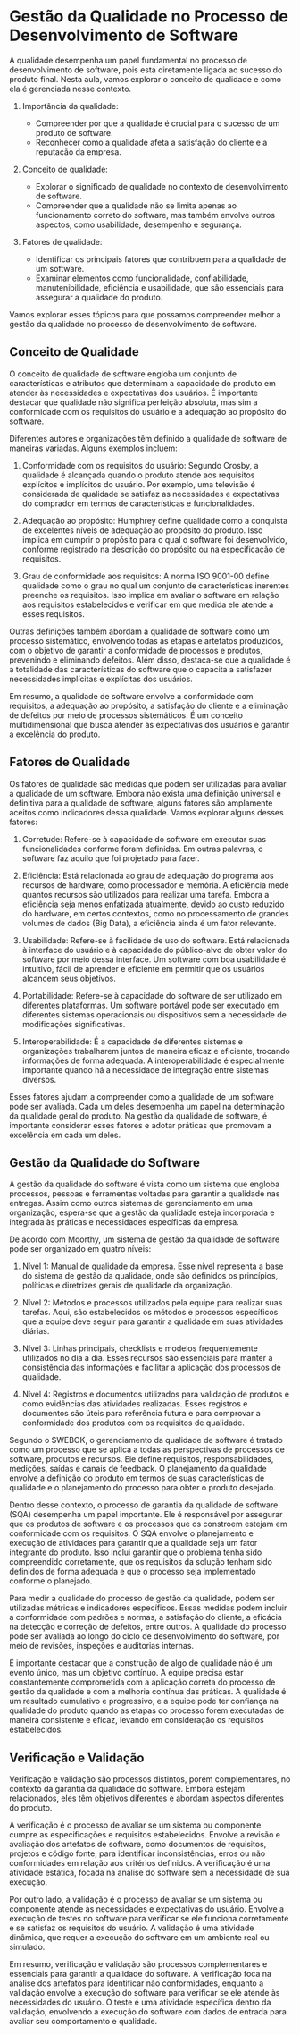 # Gestão da Qualidade no Processo de Desenvolvimento de Software

A qualidade desempenha um papel fundamental no processo de desenvolvimento de software, pois está diretamente ligada ao sucesso do produto final. Nesta aula, vamos explorar o conceito de qualidade e como ela é gerenciada nesse contexto.

1. Importância da qualidade:

    - Compreender por que a qualidade é crucial para o sucesso de um produto de software.
    - Reconhecer como a qualidade afeta a satisfação do cliente e a reputação da empresa.

2. Conceito de qualidade:

    - Explorar o significado de qualidade no contexto de desenvolvimento de software.
    - Compreender que a qualidade não se limita apenas ao funcionamento correto do software, mas também envolve outros aspectos, como usabilidade, desempenho e segurança.

3. Fatores de qualidade:

    - Identificar os principais fatores que contribuem para a qualidade de um software.
    - Examinar elementos como funcionalidade, confiabilidade, manutenibilidade, eficiência e usabilidade, que são essenciais para assegurar a qualidade do produto.

Vamos explorar esses tópicos para que possamos compreender melhor a gestão da qualidade no processo de desenvolvimento de software.

## Conceito de Qualidade

O conceito de qualidade de software engloba um conjunto de características e atributos que determinam a capacidade do produto em atender às necessidades e expectativas dos usuários. É importante destacar que qualidade não significa perfeição absoluta, mas sim a conformidade com os requisitos do usuário e a adequação ao propósito do software.

Diferentes autores e organizações têm definido a qualidade de software de maneiras variadas. Alguns exemplos incluem:

1. Conformidade com os requisitos do usuário: Segundo Crosby, a qualidade é alcançada quando o produto atende aos requisitos explícitos e implícitos do usuário. Por exemplo, uma televisão é considerada de qualidade se satisfaz as necessidades e expectativas do comprador em termos de características e funcionalidades.

2. Adequação ao propósito: Humphrey define qualidade como a conquista de excelentes níveis de adequação ao propósito do produto. Isso implica em cumprir o propósito para o qual o software foi desenvolvido, conforme registrado na descrição do propósito ou na especificação de requisitos.

3. Grau de conformidade aos requisitos: A norma ISO 9001-00 define qualidade como o grau no qual um conjunto de características inerentes preenche os requisitos. Isso implica em avaliar o software em relação aos requisitos estabelecidos e verificar em que medida ele atende a esses requisitos.

Outras definições também abordam a qualidade de software como um processo sistemático, envolvendo todas as etapas e artefatos produzidos, com o objetivo de garantir a conformidade de processos e produtos, prevenindo e eliminando defeitos. Além disso, destaca-se que a qualidade é a totalidade das características do software que o capacita a satisfazer necessidades implícitas e explícitas dos usuários.

Em resumo, a qualidade de software envolve a conformidade com requisitos, a adequação ao propósito, a satisfação do cliente e a eliminação de defeitos por meio de processos sistemáticos. É um conceito multidimensional que busca atender às expectativas dos usuários e garantir a excelência do produto.

## Fatores de Qualidade

Os fatores de qualidade são medidas que podem ser utilizadas para avaliar a qualidade de um software. Embora não exista uma definição universal e definitiva para a qualidade de software, alguns fatores são amplamente aceitos como indicadores dessa qualidade. Vamos explorar alguns desses fatores:

1. Corretude: Refere-se à capacidade do software em executar suas funcionalidades conforme foram definidas. Em outras palavras, o software faz aquilo que foi projetado para fazer.

2. Eficiência: Está relacionada ao grau de adequação do programa aos recursos de hardware, como processador e memória. A eficiência mede quantos recursos são utilizados para realizar uma tarefa. Embora a eficiência seja menos enfatizada atualmente, devido ao custo reduzido do hardware, em certos contextos, como no processamento de grandes volumes de dados (Big Data), a eficiência ainda é um fator relevante.

3. Usabilidade: Refere-se à facilidade de uso do software. Está relacionada à interface do usuário e à capacidade do público-alvo de obter valor do software por meio dessa interface. Um software com boa usabilidade é intuitivo, fácil de aprender e eficiente em permitir que os usuários alcancem seus objetivos.

4. Portabilidade: Refere-se à capacidade do software de ser utilizado em diferentes plataformas. Um software portável pode ser executado em diferentes sistemas operacionais ou dispositivos sem a necessidade de modificações significativas.

5. Interoperabilidade: É a capacidade de diferentes sistemas e organizações trabalharem juntos de maneira eficaz e eficiente, trocando informações de forma adequada. A interoperabilidade é especialmente importante quando há a necessidade de integração entre sistemas diversos.

Esses fatores ajudam a compreender como a qualidade de um software pode ser avaliada. Cada um deles desempenha um papel na determinação da qualidade geral do produto. Na gestão da qualidade de software, é importante considerar esses fatores e adotar práticas que promovam a excelência em cada um deles.

## Gestão da Qualidade do Software

A gestão da qualidade do software é vista como um sistema que engloba processos, pessoas e ferramentas voltadas para garantir a qualidade nas entregas. Assim como outros sistemas de gerenciamento em uma organização, espera-se que a gestão da qualidade esteja incorporada e integrada às práticas e necessidades específicas da empresa.

De acordo com Moorthy, um sistema de gestão da qualidade de software pode ser organizado em quatro níveis:

1. Nível 1: Manual de qualidade da empresa. Esse nível representa a base do sistema de gestão da qualidade, onde são definidos os princípios, políticas e diretrizes gerais de qualidade da organização.

2. Nível 2: Métodos e processos utilizados pela equipe para realizar suas tarefas. Aqui, são estabelecidos os métodos e processos específicos que a equipe deve seguir para garantir a qualidade em suas atividades diárias.

3. Nível 3: Linhas principais, checklists e modelos frequentemente utilizados no dia a dia. Esses recursos são essenciais para manter a consistência das informações e facilitar a aplicação dos processos de qualidade.

4. Nível 4: Registros e documentos utilizados para validação de produtos e como evidências das atividades realizadas. Esses registros e documentos são úteis para referência futura e para comprovar a conformidade dos produtos com os requisitos de qualidade.

Segundo o SWEBOK, o gerenciamento da qualidade de software é tratado como um processo que se aplica a todas as perspectivas de processos de software, produtos e recursos. Ele define requisitos, responsabilidades, medições, saídas e canais de feedback. O planejamento da qualidade envolve a definição do produto em termos de suas características de qualidade e o planejamento do processo para obter o produto desejado.

Dentro desse contexto, o processo de garantia da qualidade de software (SQA) desempenha um papel importante. Ele é responsável por assegurar que os produtos de software e os processos que os constroem estejam em conformidade com os requisitos. O SQA envolve o planejamento e execução de atividades para garantir que a qualidade seja um fator integrante do produto. Isso inclui garantir que o problema tenha sido compreendido corretamente, que os requisitos da solução tenham sido definidos de forma adequada e que o processo seja implementado conforme o planejado.

Para medir a qualidade do processo de gestão da qualidade, podem ser utilizadas métricas e indicadores específicos. Essas medidas podem incluir a conformidade com padrões e normas, a satisfação do cliente, a eficácia na detecção e correção de defeitos, entre outros. A qualidade do processo pode ser avaliada ao longo do ciclo de desenvolvimento do software, por meio de revisões, inspeções e auditorias internas.

É importante destacar que a construção de algo de qualidade não é um evento único, mas um objetivo contínuo. A equipe precisa estar constantemente comprometida com a aplicação correta do processo de gestão da qualidade e com a melhoria contínua das práticas. A qualidade é um resultado cumulativo e progressivo, e a equipe pode ter confiança na qualidade do produto quando as etapas do processo forem executadas de maneira consistente e eficaz, levando em consideração os requisitos estabelecidos.

## Verificação e Validação

Verificação e validação são processos distintos, porém complementares, no contexto da garantia da qualidade do software. Embora estejam relacionados, eles têm objetivos diferentes e abordam aspectos diferentes do produto.

A verificação é o processo de avaliar se um sistema ou componente cumpre as especificações e requisitos estabelecidos. Envolve a revisão e avaliação dos artefatos de software, como documentos de requisitos, projetos e código fonte, para identificar inconsistências, erros ou não conformidades em relação aos critérios definidos. A verificação é uma atividade estática, focada na análise do software sem a necessidade de sua execução.

Por outro lado, a validação é o processo de avaliar se um sistema ou componente atende às necessidades e expectativas do usuário. Envolve a execução de testes no software para verificar se ele funciona corretamente e se satisfaz os requisitos do usuário. A validação é uma atividade dinâmica, que requer a execução do software em um ambiente real ou simulado.

Em resumo, verificação e validação são processos complementares e essenciais para garantir a qualidade do software. A verificação foca na análise dos artefatos para identificar não conformidades, enquanto a validação envolve a execução do software para verificar se ele atende às necessidades do usuário. O teste é uma atividade específica dentro da validação, envolvendo a execução do software com dados de entrada para avaliar seu comportamento e qualidade.
